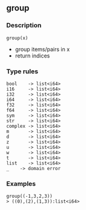 ## group

### Description

`group(x)`

- group items/pairs in x
- return indices

### Type rules

```no-highlight
bool    -> list<i64>
i16     -> list<i64>
i32     -> list<i64>
i64     -> list<i64>
f32     -> list<i64>
f64     -> list<i64>
sym     -> list<i64>
str     -> list<i64>
complex -> list<i64>
m       -> list<i64>
d       -> list<i64>
z       -> list<i64>
u       -> list<i64>
w       -> list<i64>
t       -> list<i64>
list    -> list<i64>
_    -> domain error
```

### Examples

```no-highlight
group((-1,3,2,3))
> ((0),(2),(1,3)):list<i64>
```
